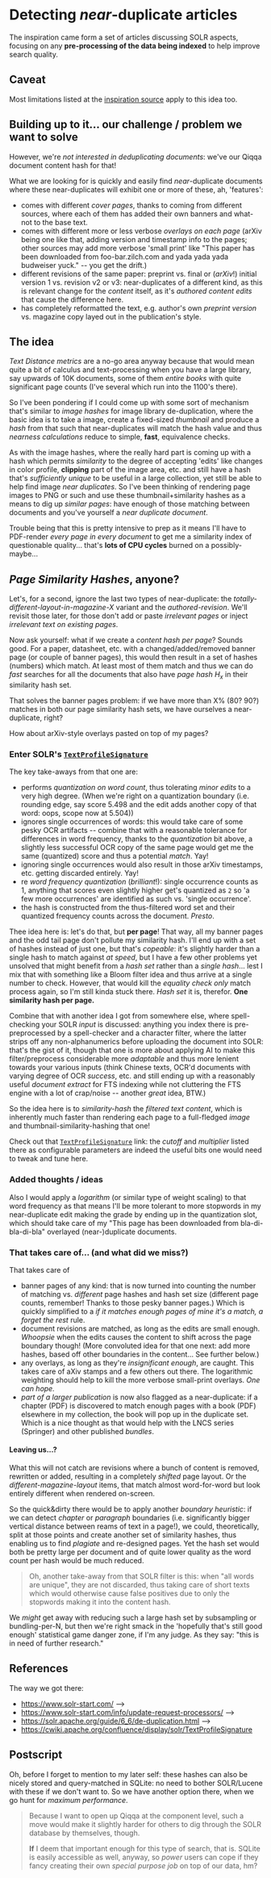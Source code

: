 # Detecting *near*-duplicate articles

The inspiration came form a set of articles discussing SOLR aspects, focusing on any **pre-processing of the data being indexed** to help improve search quality.

## Caveat

Most limitations listed at the [inspiration source](https://cwiki.apache.org/confluence/display/solr/TextProfileSignature) apply to this idea too. 

## Building up to it... our challenge / problem we want to solve

However, we're *not interested in deduplicating documents*: we've our Qiqqa document content hash for that!

What we are looking for is quickly and easily find *near*-duplicate documents where these near-duplicates will exhibit one or more of these, ah, 'features':

- comes with different *cover pages*, thanks to coming from different sources, where each of them has added their own banners and what-not to the base text.
- comes with different more or less verbose *overlays on each page* (arXiv being one like that, adding version and timestamp info to the pages; other sources may add more verbose 'small print' like "This paper has been downloaded from foo-bar.zilch.com and yada yada yada budweiser yuck." -- you get the drift.)
- different revisions of the same paper: preprint vs. final or (*arXiv*!) initial version 1 vs. revision v2 or v3: near-duplicates of a different kind, as this is relevant change for the *content* itself, as it's *authored content edits* that cause the difference here.
- has completely reformatted the text, e.g. author's own *preprint version* vs. magazine copy layed out in the publication's style.

## The idea

*Text Distance metrics* are a no-go area anyway because that would mean quite a bit of calculus and text-processing when you have a large library, say upwards of 10K documents, some of them *entire books* with quite significant page counts (I've several which run into the 1100's there).

So I've been pondering if I could come up with some sort of mechanism that's similar to *image hashes* for image library de-duplication, where the basic idea is to take a image, create a fixed-sized *thumbnail* and produce a *hash* from that such that near-duplicates will match the hash value and thus *nearness calculations* reduce to simple, **fast**, equivalence checks. 

As with the image hashes, where the really hard part is coming up with a hash which permits *similarity* to the degree of accepting 'edits' like changes in color profile, **clipping** part of the image area, etc. and still have a hash that's *sufficiently unique* to be useful in a large collection, yet still be able to help find image *near duplicates*. So I've been thinking of rendering page images to PNG or such and use these thumbnail+similarity hashes as a means to dig up *similar pages*: have enough of those matching between documents and you've yourself a *near duplicate document*.

Trouble being that this is pretty intensive to prep as it means I'll have to PDF-render *every page in every document* to get me a similarity index of questionable quality... that's **lots of CPU cycles** burned on a possibly-maybe...

## *Page Similarity Hashes*, anyone?

Let's, for a second, ignore the last two types of near-duplicate: the *totally-different-layout-in-magazine-X* variant and the *authored-revision*. We'll revisit those later, for those don't add or paste *irrelevant pages* or inject *irrelevant text on existing pages*.

Now ask yourself: what if we create a *content hash per page*? Sounds good. For a paper, datasheet, etc. with a changed/added/removed banner page (or couple of banner pages), this would then result in a set of hashes (numbers) which match. At least most of them match and thus we can do *fast* searches for all the documents that also have *page hash H<sub>x</sub>* in their similarity hash set.

That solves the banner pages problem: if we have more than X% (80? 90?) matches in both our page similarity hash sets, we have ourselves a near-duplicate, right?

How about arXiv-style overlays pasted on top of my pages?

### Enter SOLR's [`TextProfileSignature`](https://cwiki.apache.org/confluence/display/solr/TextProfileSignature)

The key take-aways from that one are:

- performs *quantization on word count*, thus tolerating *minor edits* to a very high degree. (When we're right on a quantization boundary (i.e. rounding edge, say score 5.498 and the edit adds another copy of that word: oops, scope now at 5.504))
- ignores single occurrences of words: this would take care of some pesky OCR artifacts -- combine that with a reasonable tolerance for differences in word frequency, thanks to the *quantization* bit above, a slightly less successful OCR copy of the same page would get me the same (quantized) score and thus a potential *match*. Yay!
- ignoring single occurrences would also result in those arXiv timestamps, etc. getting discarded entirely. Yay!
- re *word frequency quantization* (*brilliant*!): single occurrence counts as 1, anything that scores even slightly higher get's quantized as `2` so 'a few more occurrences' are identified as such vs. 'single occurrence'.
- the hash is constructed from the thus-filtered word set and their quantized frequency counts across the document. *Presto*.

Thee idea here is: let's do that, but **per page**! That way, all my banner pages and the odd tail page don't pollute my similarity hash. I'll end up with a set of hashes instead of just one, but that's *copeable*: it's slightly harder than a single hash to match against *at speed*, but I have a few other problems yet unsolved that might benefit from a *hash set* rather than a *single hash*... lest I mix that with something like a Bloom filter idea and thus arrive at a single number to check. However, that would kill the *equality check only* match process again, so I'm still kinda stuck there. *Hash set* it is, therefor. **One similarity hash per page.**

Combine that with another idea I got from somewhere else, where spell-checking your SOLR *input* is discussed: anything you index there is pre-preprocessed by a spell-checker and a character filter, where the latter strips off any non-alphanumerics before uploading the document into SOLR: that's the gist of it, though that one is more about applying AI to make this filter/preprocess considerable more *adaptable* and thus more lenient towards your various inputs (think Chinese texts, OCR'd documents with varying degree of OCR *success*, etc. and still ending up with a reasonably useful *document extract* for FTS indexing while not cluttering the FTS engine with a lot of crap/noise -- another *great* idea, BTW.)

So the idea here is to *similarity-hash* the *filtered text content*, which is inherently much faster than rendering each page to a full-fledged *image* and thumbnail-similarity-hashing that one!

Check out that [`TextProfileSignature`](https://cwiki.apache.org/confluence/display/solr/TextProfileSignature) link: the *cutoff* and *multiplier* listed there as configurable parameters are indeed the useful bits one would need to tweak and tune here.

### Added thoughts / ideas

Also I would apply a *logarithm* (or similar type of weight scaling) to that word frequency as that means I'll be more tolerant to more stopwords in my near-duplicate edit making the grade by ending up in the quantization slot, which should take care of my "This page has been downloaded from bla-di-bla-di-bla" overlayed (near-)duplicate documents.


### That takes care of... (and what did we miss?)

That takes care of
- banner pages of any kind: that is now turned into counting the number of matching vs. *different* page hashes and hash set size (different page counts, remember! Thanks to those pesky banner pages.) Which is quickly simplified to a *if it matches enough pages of mine it's a match, a forget the rest* rule.
- document revisions are matched, as long as the edits are small enough. *Whoopsie* when the edits causes the content to shift across the page boundary though! (More convoluted idea for that one next: add more hashes, based off other boundaries in the content... See further below.)
- any overlays, as long as they're *insignificant enough*, are caught. This takes care of aXiv stamps and a few others out there. The logarithmic weighting should help to kill the more verbose small-print overlays. *One can hope.*
- *part of a larger publication* is now also flagged as a near-duplicate: if a chapter (PDF) is discovered to match enough pages with a book (PDF) elsewhere in my collection, the book will pop up in the duplicate set. Which is a nice thought as that would help with the LNCS series (Springer) and other published *bundles*.

#### Leaving us...?

What this will not catch are revisions where a bunch of content is removed, rewritten or added, resulting in a completely *shifted* page layout. Or the *different-magazine-layout* items, that match almost word-for-word but look entirely different when rendered on-screen.

So the quick&dirty there would be to apply another *boundary heuristic*: if we can detect *chapter* or *paragraph* boundaries (i.e. significantly bigger vertical distance between reams of text in a page!), we could, theoretically, split at those points and create another set of similarity hashes, thus enabling us to find *plagiate* and re-designed pages. Yet the hash set would both be pretty large per document and of quite lower quality as the word count per hash would be much reduced.

> Oh, another take-away from that SOLR filter is this: when "all words are unique", they are not discarded, thus taking care of short texts which would otherwise cause false positives due to only the stopwords making it into the content hash.
> 

We *might* get away with reducing such a large hash set by subsampling or bundling-per-N, but then we're right smack in the 'hopefully that's still good enough' statistical game danger zone, if I'm any judge. As they say: "this is in need of further research."






## References

The way we got there:
- https://www.solr-start.com/ -->
- https://www.solr-start.com/info/update-request-processors/ -->
- https://solr.apache.org/guide/6_6/de-duplication.html -->
- https://cwiki.apache.org/confluence/display/solr/TextProfileSignature


## Postscript

Oh, before I forget to mention to my later self: these hashes can also be nicely stored and query-matched in SQLite: no need to bother SOLR/Lucene with these if we don't want to. So we have another option there, when we go hunt for *maximum performance*.

> Because I want to open up Qiqqa at the component level, such a move would make it slightly harder for others to dig through the SOLR database by themselves, though. 
> 
> **If** I deem that important enough for this type of search, that is. SQLite is easily accessible as well, anyway, so *power* users can cope if they fancy creating their own *special purpose job* on top of our data, hm?
